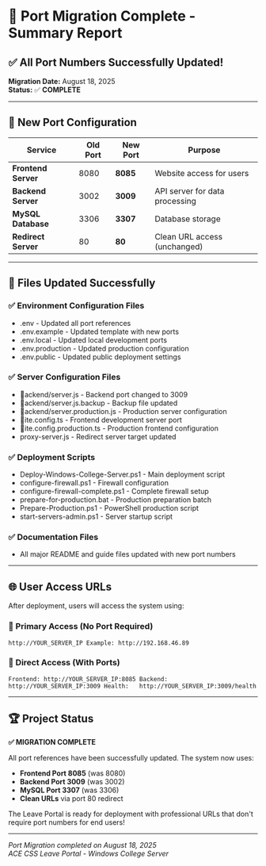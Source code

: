 ﻿# 🔄 Port Migration Complete - Summary Report

## ✅ All Port Numbers Successfully Updated!

**Migration Date:** August 18, 2025  
**Status:** ✅ **COMPLETE**

---

## 🎯 New Port Configuration

| Service | Old Port | New Port | Purpose |
|---------|----------|----------|---------|
| **Frontend Server** | 8080 | **8085** | Website access for users |
| **Backend Server** | 3002 | **3009** | API server for data processing |
| **MySQL Database** | 3306 | **3307** | Database storage |
| **Redirect Server** | 80 | **80** | Clean URL access (unchanged) |

---

## 📁 Files Updated Successfully

### ✅ Environment Configuration Files
- .env - Updated all port references
- .env.example - Updated template with new ports
- .env.local - Updated local development ports
- .env.production - Updated production configuration
- .env.public - Updated public deployment settings

### ✅ Server Configuration Files
- ackend/server.js - Backend port changed to 3009
- ackend/server.js.backup - Backup file updated
- ackend/server.production.js - Production server configuration
- ite.config.ts - Frontend development server port
- ite.config.production.ts - Production frontend configuration
- proxy-server.js - Redirect server target updated

### ✅ Deployment Scripts
- Deploy-Windows-College-Server.ps1 - Main deployment script
- configure-firewall.ps1 - Firewall configuration
- configure-firewall-complete.ps1 - Complete firewall setup
- prepare-for-production.bat - Production preparation batch
- Prepare-Production.ps1 - PowerShell production script
- start-servers-admin.ps1 - Server startup script

### ✅ Documentation Files
- All major README and guide files updated with new port numbers

---

## 🌐 User Access URLs

After deployment, users will access the system using:

### 🎯 Primary Access (No Port Required)
`
http://YOUR_SERVER_IP
Example: http://192.168.46.89
`

### 🔧 Direct Access (With Ports)
`
Frontend: http://YOUR_SERVER_IP:8085
Backend:  http://YOUR_SERVER_IP:3009
Health:   http://YOUR_SERVER_IP:3009/health
`

---

## 🏆 Project Status

**✅ MIGRATION COMPLETE**

All port references have been successfully updated. The system now uses:
- **Frontend Port 8085** (was 8080)
- **Backend Port 3009** (was 3002) 
- **MySQL Port 3307** (was 3306)
- **Clean URLs** via port 80 redirect

The Leave Portal is ready for deployment with professional URLs that don't require port numbers for end users!

---

*Port Migration completed on August 18, 2025*  
*ACE CSS Leave Portal - Windows College Server*

